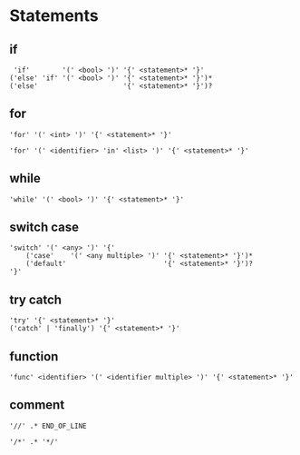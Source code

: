 # Statements

## if
```
 'if'        '(' <bool> ')' '{' <statement>* '}'
('else' 'if' '(' <bool> ')' '{' <statement>* '}')*
('else'                     '{' <statement>* '}')?
```

## for
```
'for' '(' <int> ')' '{' <statement>* '}'
```

```
'for' '(' <identifier> 'in' <list> ')' '{' <statement>* '}'
```

## while
```
'while' '(' <bool> ')' '{' <statement>* '}'
```

## switch case
```
'switch' '(' <any> ')' '{'
    ('case'    '(' <any multiple> ')' '{' <statement>* '}')*
    ('default'                        '{' <statement>* '}')?
'}'
```

## try catch
```
'try' '{' <statement>* '}'
('catch' | 'finally') '{' <statement>* '}'
```

## function
```
'func' <identifier> '(' <identifier multiple> ')' '{' <statement>* '}'
```

## comment
```
'//' .* END_OF_LINE
```
```
'/*' .* '*/'
```